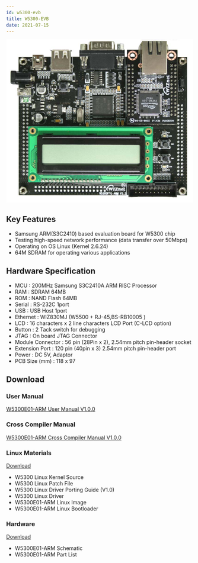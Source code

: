 ```yaml
---
id: w5300-evb
title: W5300-EVB
date: 2021-07-15
---
```


![](/img/products/w5300/W5300E01-ARM1.jpg)

## Key Features

- Samsung ARM(S3C2410) based evaluation board for W5300 chip
- Testing high-speed network performance (data transfer over 50Mbps)
- Operating on OS Linux (Kernel 2.6.24)
- 64M SDRAM for operating various applications

## Hardware Specification

- MCU : 200MHz Samsung S3C2410A ARM RISC Processor
- RAM : SDRAM 64MB
- ROM : NAND Flash 64MB
- Serial : RS-232C 1port
- USB : USB Host 1port
- Ethernet : WIZ830MJ (W5500 + RJ-45,BS-RB10005 )
- LCD : 16 characters x 2 line characters LCD Port  (C-LCD option)
- Button : 2 Tack switch for debugging
- JTAG : On board JTAG Connector
- Module Connector : 56 pin (28Pin x 2), 2.54mm pitch pin-header socket
- Extension Port : 120 pin (40pin x 3) 2.54mm pitch pin-header port
- Power : DC 5V, Adaptor
- PCB Size (mm) : 118 x 97

## Download

### User Manual

<a href="/img/products/w5300/W5300E01-ARM_Manual_V1.0_eng.pdf" target="_blank">W5300E01-ARM User Manual V1.0.0</a>

### Cross Compiler Manual

<a href="/img/products/w5300/W5300E01-ARM_Cross_Compiler_Manual_V1.0_eng.pdf" target="_blank">W5300E01-ARM Cross Compiler Manual V1.0.0</a>

### Linux Materials

<a href="/img/products/w5300/w5300e01-arm_linux.zip" target="_blank">Download</a>

* W5300 Linux Kernel Source
* W5300 Linux Patch File
* W5300 Linux Driver Porting Guide (V1.0)
* W5300 Linux Driver
* W5300E01-ARM Linux Image
* W5300E01-ARM Linux Bootloader

### Hardware

<a href="/img/products/w5300/W5300E01_ARM_HW.zip" target="_blank">Download</a>

* W5300E01-ARM Schematic
* W5300E01-ARM Part List